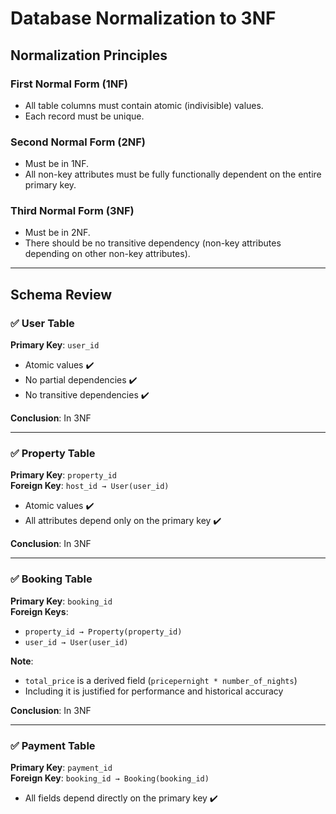 # Database Normalization to 3NF

## Normalization Principles

### First Normal Form (1NF)
- All table columns must contain atomic (indivisible) values.
- Each record must be unique.

### Second Normal Form (2NF)
- Must be in 1NF.
- All non-key attributes must be fully functionally dependent on the entire primary key.

### Third Normal Form (3NF)
- Must be in 2NF.
- There should be no transitive dependency (non-key attributes depending on other non-key attributes).

---

## Schema Review

### ✅ User Table

**Primary Key**: `user_id`

- Atomic values ✔️
- No partial dependencies ✔️
- No transitive dependencies ✔️

**Conclusion**: In 3NF

---

### ✅ Property Table

**Primary Key**: `property_id`  
**Foreign Key**: `host_id → User(user_id)`

- Atomic values ✔️
- All attributes depend only on the primary key ✔️

**Conclusion**: In 3NF

---

### ✅ Booking Table

**Primary Key**: `booking_id`  
**Foreign Keys**: 
- `property_id → Property(property_id)`
- `user_id → User(user_id)`

**Note**:
- `total_price` is a derived field (`pricepernight * number_of_nights`)
- Including it is justified for performance and historical accuracy

**Conclusion**: In 3NF

---

### ✅ Payment Table

**Primary Key**: `payment_id`  
**Foreign Key**: `booking_id → Booking(booking_id)`

- All fields depend directly on the primary key ✔️